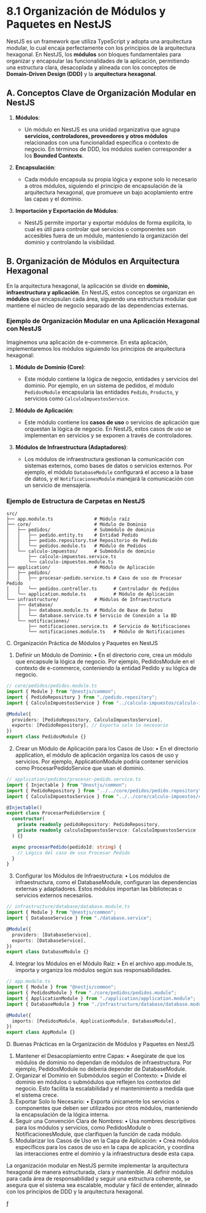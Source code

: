 # 8.1 Organización de Módulos y Paquetes en NestJS

NestJS es un framework que utiliza TypeScript y adopta una arquitectura modular, lo cual encaja perfectamente con los principios de la arquitectura hexagonal. En NestJS, los **módulos** son bloques fundamentales para organizar y encapsular las funcionalidades de la aplicación, permitiendo una estructura clara, desacoplada y alineada con los conceptos de **Domain-Driven Design (DDD)** y la **arquitectura hexagonal**.

## A. Conceptos Clave de Organización Modular en NestJS

1. **Módulos**:

   - Un módulo en NestJS es una unidad organizativa que agrupa **servicios, controladores, proveedores y otros módulos** relacionados con una funcionalidad específica o contexto de negocio. En términos de DDD, los módulos suelen corresponder a los **Bounded Contexts**.

2. **Encapsulación**:

   - Cada módulo encapsula su propia lógica y expone solo lo necesario a otros módulos, siguiendo el principio de encapsulación de la arquitectura hexagonal, que promueve un bajo acoplamiento entre las capas y el dominio.

3. **Importación y Exportación de Módulos**:
   - NestJS permite importar y exportar módulos de forma explícita, lo cual es útil para controlar qué servicios o componentes son accesibles fuera de un módulo, manteniendo la organización del dominio y controlando la visibilidad.

## B. Organización de Módulos en Arquitectura Hexagonal

En la arquitectura hexagonal, la aplicación se divide en **dominio, infraestructura y aplicación**. En NestJS, estos conceptos se organizan en **módulos** que encapsulan cada área, siguiendo una estructura modular que mantiene el núcleo de negocio separado de las dependencias externas.

### Ejemplo de Organización Modular en una Aplicación Hexagonal con NestJS

Imaginemos una aplicación de e-commerce. En esta aplicación, implementaremos los módulos siguiendo los principios de arquitectura hexagonal:

1. **Módulo de Dominio (Core)**:

   - Este módulo contiene la lógica de negocio, entidades y servicios del dominio. Por ejemplo, en un sistema de pedidos, el módulo `PedidosModule` encapsularía las entidades `Pedido`, `Producto`, y servicios como `CalculoImpuestosService`.

2. **Módulo de Aplicación**:

   - Este módulo contiene los **casos de uso** o servicios de aplicación que orquestan la lógica de negocio. En NestJS, estos casos de uso se implementan en servicios y se exponen a través de controladores.

3. **Módulos de Infraestructura (Adaptadores)**:
   - Los módulos de infraestructura gestionan la comunicación con sistemas externos, como bases de datos o servicios externos. Por ejemplo, el módulo `DatabaseModule` configurará el acceso a la base de datos, y el `NotificacionesModule` manejará la comunicación con un servicio de mensajería.

### Ejemplo de Estructura de Carpetas en NestJS

```plaintext
src/
├── app.module.ts               # Módulo raíz
├── core/                       # Módulo de Dominio
│   ├── pedidos/                # Submódulo de dominio
│   │   ├── pedido.entity.ts    # Entidad Pedido
│   │   ├── pedido.repository.ts# Repositorio de Pedido
│   │   └── pedidos.module.ts   # Módulo de Pedidos
│   └── calculo-impuestos/      # Submódulo de dominio
│       ├── calculo-impuestos.service.ts
│       └── calculo-impuestos.module.ts
├── application/                # Módulo de Aplicación
│   ├── pedidos/
│   │   ├── procesar-pedido.service.ts # Caso de uso de Procesar Pedido
│   │   └── pedidos.controller.ts      # Controlador de Pedidos
│   └── application.module.ts          # Módulo de Aplicación
└── infrastructure/             # Módulos de Infraestructura
    ├── database/
    │   ├── database.module.ts  # Módulo de Base de Datos
    │   └── database.service.ts # Servicio de Conexión a la BD
    └── notificaciones/
        ├── notificaciones.service.ts  # Servicio de Notificaciones
        └── notificaciones.module.ts   # Módulo de Notificaciones
```

C. Organización Práctica de Módulos y Paquetes en NestJS

1. Definir un Módulo de Dominio:
   • En el directorio core, crea un módulo que encapsule la lógica de negocio. Por ejemplo, PedidosModule en el contexto de e-commerce, conteniendo la entidad Pedido y su lógica de negocio.

```typescript
// core/pedidos/pedidos.module.ts
import { Module } from "@nestjs/common";
import { PedidoRepository } from "./pedido.repository";
import { CalculoImpuestosService } from "../calculo-impuestos/calculo-impuestos.service";

@Module({
  providers: [PedidoRepository, CalculoImpuestosService],
  exports: [PedidoRepository], // Exporta solo lo necesario
})
export class PedidosModule {}
```

2. Crear un Módulo de Aplicación para los Casos de Uso:
   • En el directorio application, el módulo de aplicación organiza los casos de uso y servicios. Por ejemplo, ApplicationModule podría contener servicios como ProcesarPedidoService que usan el dominio.

```typescript
// application/pedidos/procesar-pedido.service.ts
import { Injectable } from "@nestjs/common";
import { PedidoRepository } from "../../core/pedidos/pedido.repository";
import { CalculoImpuestosService } from "../../core/calculo-impuestos/calculo-impuestos.service";

@Injectable()
export class ProcesarPedidoService {
  constructor(
    private readonly pedidoRepository: PedidoRepository,
    private readonly calculoImpuestosService: CalculoImpuestosService
  ) {}

  async procesarPedido(pedidoId: string) {
    // Lógica del caso de uso Procesar Pedido
  }
}
```

3. Configurar los Módulos de Infraestructura:
   • Los módulos de infraestructura, como el DatabaseModule, configuran las dependencias externas y adaptadores. Estos módulos importan las bibliotecas o servicios externos necesarios.

```typescript
// infrastructure/database/database.module.ts
import { Module } from "@nestjs/common";
import { DatabaseService } from "./database.service";

@Module({
  providers: [DatabaseService],
  exports: [DatabaseService],
})
export class DatabaseModule {}
```

4. Integrar los Módulos en el Módulo Raíz:
   • En el archivo app.module.ts, importa y organiza los módulos según sus responsabilidades.

```typescript
// app.module.ts
import { Module } from "@nestjs/common";
import { PedidosModule } from "./core/pedidos/pedidos.module";
import { ApplicationModule } from "./application/application.module";
import { DatabaseModule } from "./infrastructure/database/database.module";

@Module({
  imports: [PedidosModule, ApplicationModule, DatabaseModule],
})
export class AppModule {}
```

D. Buenas Prácticas en la Organización de Módulos y Paquetes en NestJS

1. Mantener el Desacoplamiento entre Capas:
   • Asegúrate de que los módulos de dominio no dependan de módulos de infraestructura. Por ejemplo, PedidosModule no debería depender de DatabaseModule.
2. Organizar el Dominio en Submódulos según el Contexto:
   • Divide el dominio en módulos o submódulos que reflejen los contextos del negocio. Esto facilita la escalabilidad y el mantenimiento a medida que el sistema crece.
3. Exportar Solo lo Necesario:
   • Exporta únicamente los servicios o componentes que deben ser utilizados por otros módulos, manteniendo la encapsulación de la lógica interna.
4. Seguir una Convención Clara de Nombres:
   • Usa nombres descriptivos para los módulos y servicios, como PedidosModule o NotificacionesModule, que clarifiquen la función de cada módulo.
5. Modularizar los Casos de Uso en la Capa de Aplicación:
   • Crea módulos específicos para los casos de uso en la capa de aplicación, y coordina las interacciones entre el dominio y la infraestructura desde esta capa.

La organización modular en NestJS permite implementar la arquitectura hexagonal de manera estructurada, clara y mantenible. Al definir módulos para cada área de responsabilidad y seguir una estructura coherente, se asegura que el sistema sea escalable, modular y fácil de entender, alineado con los principios de DDD y la arquitectura hexagonal.

ƒ
